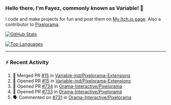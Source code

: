 ### Hello there, I'm Fayez, commonly known as Variable! 👋
I code and make projects for fun and post them on [My Itch.io page](https://variable-industries.itch.io/). Also a contributor to [Pixelorama](https://github.com/Orama-Interactive/Pixelorama).

[![GitHub Stats](https://github-readme-stats.vercel.app/api/?username=Variable-ind&show_icons=true&theme=merko)](https://github.com/anuraghazra/github-readme-stats)

[![Top Languages](https://github-readme-stats.vercel.app/api/top-langs/?username=Variable-ind&layout=compact&theme=merko)](https://github.com/anuraghazra/github-readme-stats)

---

### :zap: Recent Activity

<!--START_SECTION:activity-->
1. 🎉 Merged PR [#15](https://github.com/Variable-ind/Pixelorama-Extensions/pull/15) in [Variable-ind/Pixelorama-Extensions](https://github.com/Variable-ind/Pixelorama-Extensions)
2. 💪 Opened PR [#15](https://github.com/Variable-ind/Pixelorama-Extensions/pull/15) in [Variable-ind/Pixelorama-Extensions](https://github.com/Variable-ind/Pixelorama-Extensions)
3. 💪 Opened PR [#734](https://github.com/Orama-Interactive/Pixelorama/pull/734) in [Orama-Interactive/Pixelorama](https://github.com/Orama-Interactive/Pixelorama)
4. 💪 Opened PR [#733](https://github.com/Orama-Interactive/Pixelorama/pull/733) in [Orama-Interactive/Pixelorama](https://github.com/Orama-Interactive/Pixelorama)
5. 🗣 Commented on [#731](https://github.com/Orama-Interactive/Pixelorama/issues/731) in [Orama-Interactive/Pixelorama](https://github.com/Orama-Interactive/Pixelorama)
<!--END_SECTION:activity-->

<!--
**Variable-ind/Variable-ind** is a ✨ _special_ ✨ repository because its `README.md` (this file) appears on your GitHub profile.

Here are some ideas to get you started:
- 🌱 I’m currently studying at ...
- 🔭 I’m currently working on ...
- 👯 I’m looking to collaborate on ...
- 🤔 I’m looking for help with ...
- 💬 Ask me about ...
- 📫 How to reach me: ...
- ⚡ Fun fact: ...
-->
